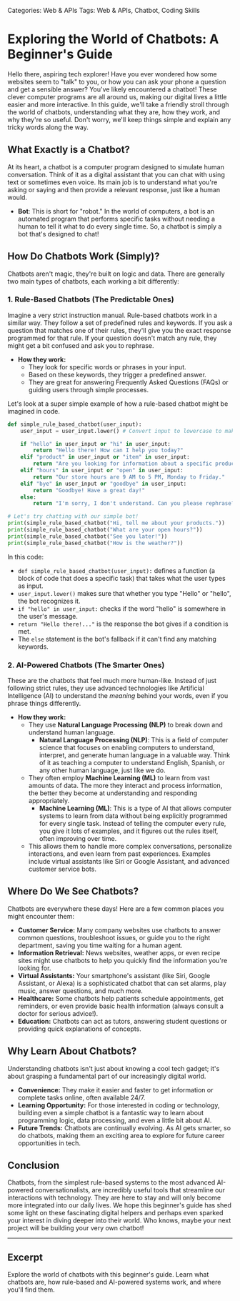 Categories: Web & APIs
Tags: Web & APIs, Chatbot, Coding Skills
# Exploring the World of Chatbots: A Beginner's Guide

Hello there, aspiring tech explorer! Have you ever wondered how some websites seem to "talk" to you, or how you can ask your phone a question and get a sensible answer? You've likely encountered a chatbot! These clever computer programs are all around us, making our digital lives a little easier and more interactive. In this guide, we'll take a friendly stroll through the world of chatbots, understanding what they are, how they work, and why they're so useful. Don't worry, we'll keep things simple and explain any tricky words along the way.

## What Exactly is a Chatbot?

At its heart, a chatbot is a computer program designed to simulate human conversation. Think of it as a digital assistant that you can chat with using text or sometimes even voice. Its main job is to understand what you're asking or saying and then provide a relevant response, just like a human would.

*   **Bot**: This is short for "robot." In the world of computers, a bot is an automated program that performs specific tasks without needing a human to tell it what to do every single time. So, a chatbot is simply a bot that's designed to chat!

## How Do Chatbots Work (Simply)?

Chatbots aren't magic, they're built on logic and data. There are generally two main types of chatbots, each working a bit differently:

### 1. Rule-Based Chatbots (The Predictable Ones)

Imagine a very strict instruction manual. Rule-based chatbots work in a similar way. They follow a set of predefined rules and keywords. If you ask a question that matches one of their rules, they'll give you the exact response programmed for that rule. If your question doesn't match any rule, they might get a bit confused and ask you to rephrase.

*   **How they work:**
    *   They look for specific words or phrases in your input.
    *   Based on these keywords, they trigger a predefined answer.
    *   They are great for answering Frequently Asked Questions (FAQs) or guiding users through simple processes.

Let's look at a super simple example of how a rule-based chatbot might be imagined in code.

```python
def simple_rule_based_chatbot(user_input):
    user_input = user_input.lower() # Convert input to lowercase to make matching easier

    if "hello" in user_input or "hi" in user_input:
        return "Hello there! How can I help you today?"
    elif "product" in user_input or "item" in user_input:
        return "Are you looking for information about a specific product?"
    elif "hours" in user_input or "open" in user_input:
        return "Our store hours are 9 AM to 5 PM, Monday to Friday."
    elif "bye" in user_input or "goodbye" in user_input:
        return "Goodbye! Have a great day!"
    else:
        return "I'm sorry, I don't understand. Can you please rephrase?"

# Let's try chatting with our simple bot!
print(simple_rule_based_chatbot("Hi, tell me about your products."))
print(simple_rule_based_chatbot("What are your open hours?"))
print(simple_rule_based_chatbot("See you later!"))
print(simple_rule_based_chatbot("How is the weather?"))
```

In this code:
*   `def simple_rule_based_chatbot(user_input):` defines a function (a block of code that does a specific task) that takes what the user types as input.
*   `user_input.lower()` makes sure that whether you type "Hello" or "hello", the bot recognizes it.
*   `if "hello" in user_input:` checks if the word "hello" is somewhere in the user's message.
*   `return "Hello there!..."` is the response the bot gives if a condition is met.
*   The `else` statement is the bot's fallback if it can't find any matching keywords.

### 2. AI-Powered Chatbots (The Smarter Ones)

These are the chatbots that feel much more human-like. Instead of just following strict rules, they use advanced technologies like Artificial Intelligence (AI) to understand the *meaning* behind your words, even if you phrase things differently.

*   **How they work:**
    *   They use **Natural Language Processing (NLP)** to break down and understand human language.
        *   **Natural Language Processing (NLP)**: This is a field of computer science that focuses on enabling computers to understand, interpret, and generate human language in a valuable way. Think of it as teaching a computer to understand English, Spanish, or any other human language, just like we do.
    *   They often employ **Machine Learning (ML)** to learn from vast amounts of data. The more they interact and process information, the better they become at understanding and responding appropriately.
        *   **Machine Learning (ML)**: This is a type of AI that allows computer systems to learn from data without being explicitly programmed for every single task. Instead of telling the computer every rule, you give it lots of examples, and it figures out the rules itself, often improving over time.
    *   This allows them to handle more complex conversations, personalize interactions, and even learn from past experiences. Examples include virtual assistants like Siri or Google Assistant, and advanced customer service bots.

## Where Do We See Chatbots?

Chatbots are everywhere these days! Here are a few common places you might encounter them:

*   **Customer Service:** Many company websites use chatbots to answer common questions, troubleshoot issues, or guide you to the right department, saving you time waiting for a human agent.
*   **Information Retrieval:** News websites, weather apps, or even recipe sites might use chatbots to help you quickly find the information you're looking for.
*   **Virtual Assistants:** Your smartphone's assistant (like Siri, Google Assistant, or Alexa) is a sophisticated chatbot that can set alarms, play music, answer questions, and much more.
*   **Healthcare:** Some chatbots help patients schedule appointments, get reminders, or even provide basic health information (always consult a doctor for serious advice!).
*   **Education:** Chatbots can act as tutors, answering student questions or providing quick explanations of concepts.

## Why Learn About Chatbots?

Understanding chatbots isn't just about knowing a cool tech gadget; it's about grasping a fundamental part of our increasingly digital world.

*   **Convenience:** They make it easier and faster to get information or complete tasks online, often available 24/7.
*   **Learning Opportunity:** For those interested in coding or technology, building even a simple chatbot is a fantastic way to learn about programming logic, data processing, and even a little bit about AI.
*   **Future Trends:** Chatbots are continually evolving. As AI gets smarter, so do chatbots, making them an exciting area to explore for future career opportunities in tech.

## Conclusion

Chatbots, from the simplest rule-based systems to the most advanced AI-powered conversationalists, are incredibly useful tools that streamline our interactions with technology. They are here to stay and will only become more integrated into our daily lives. We hope this beginner's guide has shed some light on these fascinating digital helpers and perhaps even sparked your interest in diving deeper into their world. Who knows, maybe your next project will be building your very own chatbot!

---

## Excerpt
Explore the world of chatbots with this beginner's guide. Learn what chatbots are, how rule-based and AI-powered systems work, and where you'll find them.